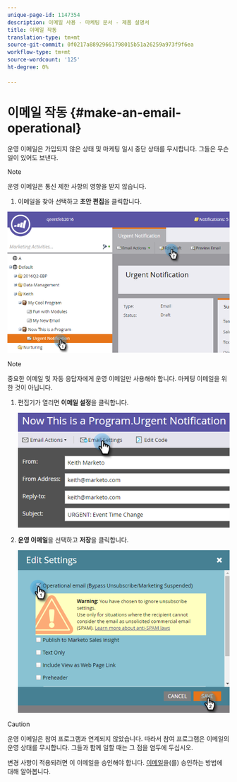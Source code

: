 ```yaml
---
unique-page-id: 1147354
description: 이메일 사용 - 마케팅 문서 - 제품 설명서
title: 이메일 작동
translation-type: tm+mt
source-git-commit: 0f0217a88929661798015b51a26259a973f9f6ea
workflow-type: tm+mt
source-wordcount: '125'
ht-degree: 0%

---
```



# 이메일 작동 {#make-an-email-operational}

운영 이메일은 가입되지 않은 상태 및 마케팅 일시 중단 상태를 무시합니다. 그들은 무슨 일이 있어도 보낸다.

>[!NOTE]
>
>운영 이메일은 통신 제한 사항의 영향을 받지 않습니다.

1. 이메일을 찾아 선택하고 **초안 편집**&#x200B;을 클릭합니다.

![](assets/one-1.png)

>[!NOTE]
>
>중요한 이메일 및 자동 응답자에게 운영 이메일만 사용해야 합니다. 마케팅 이메일을 위한 것이 아닙니다.

1. 편집기가 열리면 **이메일 설정**&#x200B;을 클릭합니다.

   ![](assets/two-1.png)

1. **운영 이메일**&#x200B;을 선택하고 **저장**&#x200B;을 클릭합니다.

   ![](assets/three.png)

>[!CAUTION]
>
>운영 이메일은 참여 프로그램과 연계되지 않았습니다. 따라서 참여 프로그램은 이메일의 운영 상태를 무시합니다. 그들과 함께 일할 때는 그 점을 염두에 두십시오.

변경 사항이 적용되려면 이 이메일을 승인해야 합니다. [이메일](/help/marketo/product-docs/email-marketing/general/creating-an-email/approve-an-email.md)을(를) 승인하는 방법에 대해 알아봅니다.
